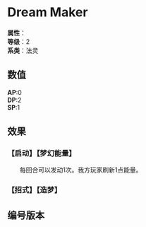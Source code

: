 <script setup>
let list = [
    { number: "SP01-007", url: "/packs/SP01" }
]
</script>

# Dream Maker

**属性**：<CardAttribute text="光"/><br>
**等级**：2<br>
**系类**：法灵

## 数值

**AP**:0<br>
**DP**:2<br>
**SP**:1

## 效果

### 【启动】【梦幻能量】

&emsp;&emsp;每回合可以发动1次。我方玩家刷新1点能量。

### 【招式】【造梦】

## 编号版本

<CardNumberBox :list="list"/>